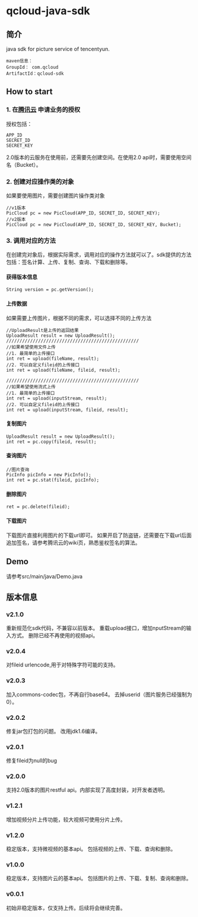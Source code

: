 qcloud-java-sdk
===================================
简介
----------------------------------- 
java sdk for picture service of tencentyun.

	maven信息：
	GroupId： com.qcloud
	ArtifactId：qcloud-sdk

How to start
----------------------------------- 
### 1. 在[腾讯云](http://app.qcloud.com) 申请业务的授权
授权包括：
		
	APP_ID 
	SECRET_ID
	SECRET_KEY
2.0版本的云服务在使用前，还需要先创建空间。在使用2.0 api时，需要使用空间名（Bucket）。

### 2. 创建对应操作类的对象
如果要使用图片，需要创建图片操作类对象
		
	//v1版本	
	PicCloud pc = new PicCloud(APP_ID, SECRET_ID, SECRET_KEY);
	//v2版本
	PicCloud pc = new PicCloud(APP_ID, SECRET_ID, SECRET_KEY, Bucket);

### 3. 调用对应的方法
在创建完对象后，根据实际需求，调用对应的操作方法就可以了。sdk提供的方法包括：签名计算、上传、复制、查询、下载和删除等。
#### 获得版本信息
		
	String version = pc.getVersion();

#### 上传数据
如果需要上传图片，根据不同的需求，可以选择不同的上传方法
			
	//UploadResult是上传的返回结果
	UploadResult result = new UploadResult();
	//////////////////////////////////////////////////
	//如果希望使用文件上传
	//1. 最简单的上传接口
	int ret = upload(fileName, result);
	//2. 可以自定义fileid的上传接口
	int ret = upload(fileName, fileid, result);

	//////////////////////////////////////////////////
	//如果希望使用流式上传
	//1. 最简单的上传接口
	int ret = upload(inputStream, result);
	//2. 可以自定义fileid的上传接口
	int ret = upload(inputStream, fileid, result);

#### 复制图片
		
	UploadResult result = new UploadResult();
	int ret = pc.copy(fileid, result);

#### 查询图片
		
	//图片查询
	PicInfo picInfo = new PicInfo();	
	int ret = pc.stat(fileid, picInfo);

#### 删除图片
		
	ret = pc.delete(fileid);

#### 下载图片
下载图片直接利用图片的下载url即可。
如果开启了防盗链，还需要在下载url后面追加签名，请参考腾讯云的wiki页，熟悉鉴权签名的算法。

Demo
----------------------------------- 
请参考src/main/java/Demo.java

版本信息
----------------------------------- 
### v2.1.0
重新规范化sdk代码，不兼容以前版本。
重载upload接口，增加nputStream的输入方式。
删除已经不再使用的视频api。

### v2.0.4
对fileid urlencode,用于对特殊字符可能的支持。

### v2.0.3
加入commons-codec包，不再自行base64。
去掉userid（图片服务已经强制为0）。

### v2.0.2
修复jar包打包的问题。
改用jdk1.6编译。

### v2.0.1
修复fileid为null的bug

### v2.0.0
支持2.0版本的图片restful api。内部实现了高度封装，对开发者透明。

### v1.2.1
增加视频分片上传功能，较大视频可使用分片上传。

### v1.2.0
稳定版本，支持微视频的基本api。
包括视频的上传、下载、查询和删除。

### v1.0.0
稳定版本，支持图片云的基本api。
包括图片的上传、下载、复制、查询和删除。

### v0.0.1
初始非稳定版本，仅支持上传。后续将会继续完善。


